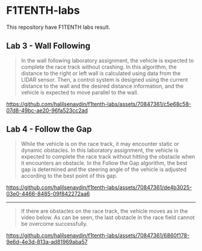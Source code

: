 # F1TENTH-labs
This repository have F1TENTH labs result.

## Lab 3 - Wall Following
> In the wall following laboratory assignment, the vehicle is expected to complete the race track without crashing. In this algorithm, the distance to the right or left wall is calculated using data from the LIDAR sensor. Then, a control system is designed using the current distance to the wall and the desired distance information, and the vehicle is expected to move parallel to the wall.

https://github.com/halilsenaydin/f1tenth-labs/assets/70847361/c5e68c58-07d8-49bc-ae20-96fa523cc2ad

## Lab 4 - Follow the Gap
> While the vehicle is on the race track, it may encounter static or dynamic obstacles. In this laboratory assignment, the vehicle is expected to complete the race track without hitting the obstacle when it encounters an obstacle. In the Follow the Gap algorithm, the best gap is determined and the steering angle of the vehicle is adjusted according to the best point of this gap.

https://github.com/halilsenaydin/f1tenth-labs/assets/70847361/de4b3025-03e0-4466-8485-09f842272aa6

***
> If there are obstacles on the race track, the vehicle moves as in the video below. As can be seen, the last obstacle in the race field cannot be overcome successfully.

https://github.com/halilsenaydin/f1tenth-labs/assets/70847361/6860f178-9e6d-4e3d-813a-ad81969aba57



